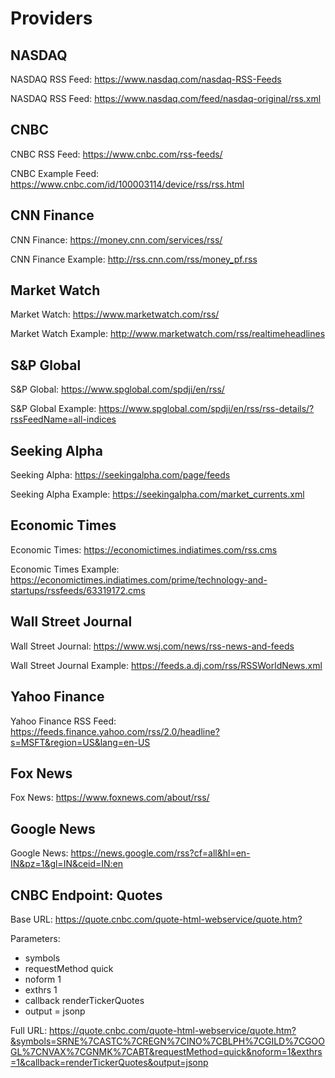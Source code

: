 # Providers

## NASDAQ

NASDAQ RSS Feed: <https://www.nasdaq.com/nasdaq-RSS-Feeds>

NASDAQ RSS Feed: <https://www.nasdaq.com/feed/nasdaq-original/rss.xml>

## CNBC

CNBC RSS Feed: <https://www.cnbc.com/rss-feeds/>

CNBC Example Feed: <https://www.cnbc.com/id/100003114/device/rss/rss.html>

## CNN Finance

CNN Finance: <https://money.cnn.com/services/rss/>

CNN Finance Example: <http://rss.cnn.com/rss/money_pf.rss>

## Market Watch

Market Watch: <https://www.marketwatch.com/rss/>

Market Watch Example: <http://www.marketwatch.com/rss/realtimeheadlines>

## S&P Global

S&P Global: <https://www.spglobal.com/spdji/en/rss/>

S&P Global Example: <https://www.spglobal.com/spdji/en/rss/rss-details/?rssFeedName=all-indices>

## Seeking Alpha

Seeking Alpha: <https://seekingalpha.com/page/feeds>

Seeking Alpha Example: <https://seekingalpha.com/market_currents.xml>

## Economic Times

Economic Times: <https://economictimes.indiatimes.com/rss.cms>

Economic Times Example: <https://economictimes.indiatimes.com/prime/technology-and-startups/rssfeeds/63319172.cms>

## Wall Street Journal

Wall Street Journal: <https://www.wsj.com/news/rss-news-and-feeds>

Wall Street Journal Example: <https://feeds.a.dj.com/rss/RSSWorldNews.xml>

## Yahoo Finance

Yahoo Finance RSS Feed: <https://feeds.finance.yahoo.com/rss/2.0/headline?s=MSFT&region=US&lang=en-US>

## Fox News

Fox News: <https://www.foxnews.com/about/rss/>

## Google News

Google News: <https://news.google.com/rss?cf=all&hl=en-IN&pz=1&gl=IN&ceid=IN:en>

## CNBC Endpoint: Quotes

Base URL: <https://quote.cnbc.com/quote-html-webservice/quote.htm?>

Parameters:

- symbols
- requestMethod quick
- noform 1
- exthrs 1
- callback renderTickerQuotes
- output = jsonp

Full URL: <https://quote.cnbc.com/quote-html-webservice/quote.htm?&symbols=SRNE%7CASTC%7CREGN%7CINO%7CBLPH%7CGILD%7CGOOGL%7CNVAX%7CGNMK%7CABT&requestMethod=quick&noform=1&exthrs=1&callback=renderTickerQuotes&output=jsonp>
